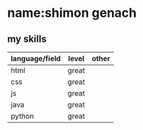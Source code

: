 #  name:shimon genach
## my skills

|language/field|level|other|
|--------------|-----|-----|
|html          |great|     |
|css           |great|     |
|js            |great|     |
|java          |great|     |
|python        |great|     |







